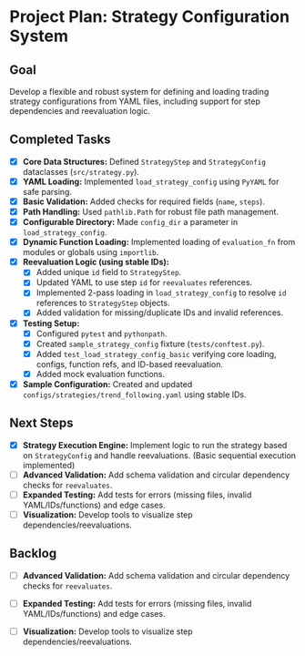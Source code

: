 # Project Plan: Strategy Configuration System

## Goal

Develop a flexible and robust system for defining and loading trading strategy configurations from YAML files, including support for step dependencies and reevaluation logic.

## Completed Tasks

- [x] **Core Data Structures:** Defined `StrategyStep` and `StrategyConfig` dataclasses (`src/strategy.py`).
- [x] **YAML Loading:** Implemented `load_strategy_config` using `PyYAML` for safe parsing.
- [x] **Basic Validation:** Added checks for required fields (`name`, `steps`).
- [x] **Path Handling:** Used `pathlib.Path` for robust file path management.
- [x] **Configurable Directory:** Made `config_dir` a parameter in `load_strategy_config`.
- [x] **Dynamic Function Loading:** Implemented loading of `evaluation_fn` from modules or globals using `importlib`.
- [x] **Reevaluation Logic (using stable IDs):**
    - [x] Added unique `id` field to `StrategyStep`.
    - [x] Updated YAML to use step `id` for `reevaluates` references.
    - [x] Implemented 2-pass loading in `load_strategy_config` to resolve `id` references to `StrategyStep` objects.
    - [x] Added validation for missing/duplicate IDs and invalid references.
- [x] **Testing Setup:**
    - [x] Configured `pytest` and `pythonpath`.
    - [x] Created `sample_strategy_config` fixture (`tests/conftest.py`).
    - [x] Added `test_load_strategy_config_basic` verifying core loading, configs, function refs, and ID-based reevaluation.
    - [x] Added mock evaluation functions.
- [x] **Sample Configuration:** Created and updated `configs/strategies/trend_following.yaml` using stable IDs.

## Next Steps

- [x] **Strategy Execution Engine:** Implement logic to run the strategy based on `StrategyConfig` and handle reevaluations. (Basic sequential execution implemented)
- [ ] **Advanced Validation:** Add schema validation and circular dependency checks for `reevaluates`.
- [ ] **Expanded Testing:** Add tests for errors (missing files, invalid YAML/IDs/functions) and edge cases.
- [ ] **Visualization:** Develop tools to visualize step dependencies/reevaluations.

## Backlog 
- [ ] **Advanced Validation:** Add schema validation and circular dependency checks for `reevaluates`.
- [ ] **Expanded Testing:** Add tests for errors (missing files, invalid YAML/IDs/functions) and edge cases.
- [ ] **Visualization:** Develop tools to visualize step dependencies/reevaluations. 

